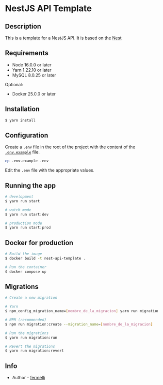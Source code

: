 # NestJS API Template

## Description

This is a template for a NestJS API. It is based on the [Nest](https://github.com/nestjs/nest)

## Requirements

- Node 16.0.0 or later
- Yarn 1.22.10 or later
- MySQL 8.0.25 or later

Optional:

- Docker 25.0.0 or later

## Installation

```bash
$ yarn install
```

## Configuration

Create a `.env` file in the root of the project with the content of the [`.env.example`](.env.example) file.

```bash
cp .env.example .env
```

Edit the `.env` file with the appropriate values.

## Running the app

```bash
# development
$ yarn run start

# watch mode
$ yarn run start:dev

# production mode
$ yarn run start:prod
```

## Docker for production

```bash
# Build the image
$ docker build -t nest-api-template .

# Run the container
$ docker compose up
```

## Migrations

```bash
# Create a new migration

# Yarn
$ npm_config_migration_name=[nombre_de_la_migracion] yarn run migration:create

# NPM (recommended)
$ npm run migration:create --migration_name=[nombre_de_la_migracion]

# Run the migrations
$ yarn run migration:run

# Revert the migrations
$ yarn run migration:revert
```

## Info

- Author - [fermelli](https://github.com/fermelli)
